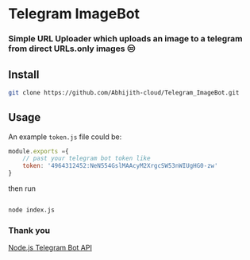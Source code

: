 # Telegram ImageBot
### Simple URL Uploader which uploads an image to a telegram from direct URLs.only images 😒
## Install

```sh
git clone https://github.com/Abhijith-cloud/Telegram_ImageBot.git
```

## Usage

An example `token.js` file could be:
```js
module.exports ={
    // past your telegram bot token like
    token: '4964312452:NeN554GslMAAcyM2XrgcSW53nWIUgHG0-zw'
}
```
then run

```sh

node index.js

```
### Thank you
[Node.js Telegram Bot API](https://github.com/yagop/node-telegram-bot-api/)
